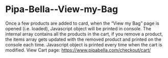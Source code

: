 # Pipa-Bella--View-my-Bag
Once a few products are added to card, when the “View my Bag” page is opened (i.e. loaded),  Javascript object will be printed in console. The internal array  contains all the products in the cart, if you remove a product, the items array  gets updated with the removed product and printed on the console each time.  Javascript object is printed every time when the cart is modified. View Cart page: https://www.pipabella.com/checkout/cart/
